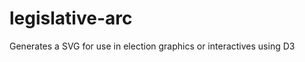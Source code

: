 legislative-arc
===============

Generates a SVG for use in election graphics or interactives using D3

